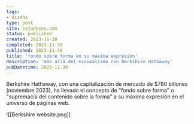 ```yaml
---
tags: 
- diseño
type: post
site: cojudeces.com
status: published
created: 2023-11-30
completed: 2023-11-30
published: 2023-11-30
title: 'fondo sobre forma en su máxima expresión'
description: 'más allá del minimalismo con Berkshire Hathaway'
pubDatetime: 2023-11-30
---
```

Berkshire Hathaway, con una capitalización de mercado de $780 billones (noviembre 2023), ha llevado el concepto de "fondo sobre forma" o "supremacía del contenido sobre la forma" a su máxima expresión en el universo de páginas web.

![[Berkshire website.png]]